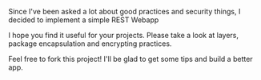 Since I've been asked a lot about good practices and security things, I decided to implement a simple REST Webapp

I hope you find it useful for your projects. Please take a look at layers, package encapsulation and encrypting practices.

Feel free to fork this project! I'll be glad to get some tips and build a better app.
